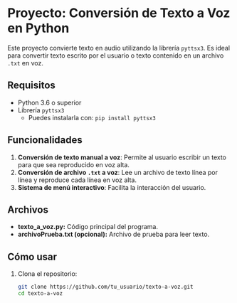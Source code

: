# Proyecto: Conversión de Texto a Voz en Python

Este proyecto convierte texto en audio utilizando la librería `pyttsx3`. Es ideal para convertir texto escrito por el usuario o texto contenido en un archivo `.txt` en voz.

## Requisitos
- Python 3.6 o superior
- Librería `pyttsx3`
  - Puedes instalarla con: `pip install pyttsx3`

## Funcionalidades
1. **Conversión de texto manual a voz**: Permite al usuario escribir un texto para que sea reproducido en voz alta.
2. **Conversión de archivo `.txt` a voz**: Lee un archivo de texto línea por línea y reproduce cada línea en voz alta.
3. **Sistema de menú interactivo**: Facilita la interacción del usuario.
## Archivos
- **texto_a_voz.py:** Código principal del programa.
- **archivoPrueba.txt (opcional):** Archivo de prueba para leer texto.

## Cómo usar
1. Clona el repositorio:
   ```bash
   git clone https://github.com/tu_usuario/texto-a-voz.git
   cd texto-a-voz
